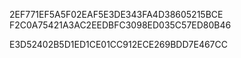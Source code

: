 2EF771EF5A5F02EAF5E3DE343FA4D38605215BCE
F2C0A75421A3AC2EEDBFC3098ED035C57ED80B46

E3D52402B5D1ED1CE01CC912ECE269BDD7E467CC
